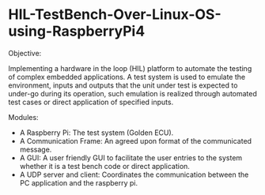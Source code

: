 # HIL-TestBench-Over-Linux-OS-using-RaspberryPi4
Objective:

Implementing a hardware in the loop (HIL) platform to automate the testing of complex embedded applications. A test system is used to emulate the environment, inputs and outputs that the unit under test is expected to under-go during its operation, such emulation is realized through automated test cases or direct application of specified inputs.	

Modules:
-	A Raspberry Pi: The test system (Golden ECU).
-	A Communication Frame: An agreed upon format of the communicated message.
-	A GUI:  A user friendly GUI to facilitate the user entries to the system whether it is a test bench code or direct application.
-	A UDP server and client: Coordinates the communication between the PC application and the raspberry pi.

